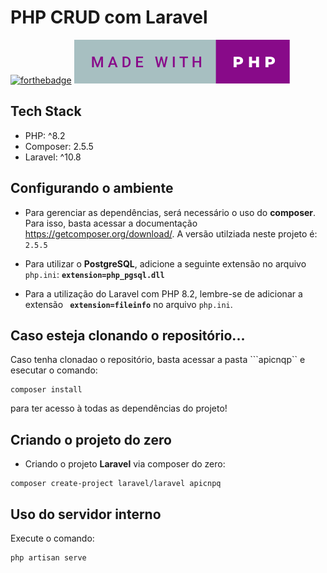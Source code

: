 # PHP CRUD com Laravel
[![forthebadge](https://forthebadge.com/images/badges/built-with-love.svg)](https://forthebadge.com) [![forthebadge](/made-with-php.svg)](https://forthebadge.com)
 

## Tech Stack
* PHP: ^8.2
* Composer: 2.5.5
* Laravel: ^10.8

## Configurando o ambiente

* Para gerenciar as dependências, será necessário o uso do **composer**. Para isso, basta acessar a documentação <https://getcomposer.org/download/>.
A versão utilziada neste projeto é: ``2.5.5`` 

* Para utilizar o **PostgreSQL**, adicione a seguinte extensão no arquivo ```php.ini```:  **``extension=php_pgsql.dll``**

* Para a utilização do Laravel com PHP 8.2, lembre-se de adicionar a extensão **`` extension=fileinfo``** no arquivo  ```php.ini```.

## Caso esteja clonando o repositório...

Caso tenha clonadao o repositório, basta acessar a pasta ```apicnqp`` e esecutar o comando:
```
composer install
```
para ter acesso à todas as dependências do projeto!


## Criando o projeto do zero

* Criando o projeto **Laravel** via composer do zero:

```
composer create-project laravel/laravel apicnpq 
```

## Uso do servidor interno

Execute o comando:
```
php artisan serve
```